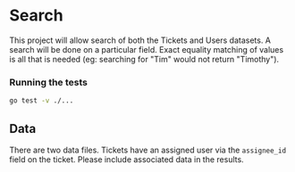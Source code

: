 # Search

This project will allow search of both the Tickets and Users datasets. A search
will be done on a particular field. Exact equality matching of values is all
that is needed (eg: searching for "Tim" would not return "Timothy").

### Running the tests
```bash
go test -v ./...
```
  
## Data

There are two data files. Tickets have an assigned user via the `assignee_id`
field on the ticket. Please include associated data in the results.